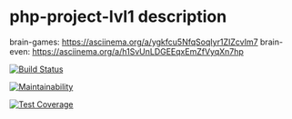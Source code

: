 # php-project-lvl1 description

brain-games: https://asciinema.org/a/ygkfcu5NfqSoqIyr1ZIZcvIm7
brain-even: https://asciinema.org/a/h1SvUnLDGEEqxEmZfVyqXn7hp

[![Build Status](https://travis-ci.org/PttRulez/php-project-lvl1.svg?branch=master)](https://travis-ci.org/PttRulez/php-project-lvl1)

[![Maintainability](https://api.codeclimate.com/v1/badges/7e0e2b45d7c9d22e0b27/maintainability)](https://codeclimate.com/github/PttRulez/php-project-lvl1/maintainability)

[![Test Coverage](https://api.codeclimate.com/v1/badges/7e0e2b45d7c9d22e0b27/test_coverage)](https://codeclimate.com/github/PttRulez/php-project-lvl1/test_coverage)

